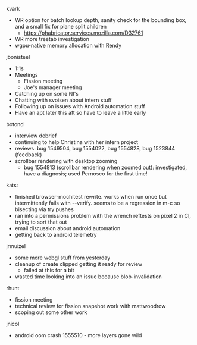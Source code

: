 kvark
  * WR option for batch lookup depth, sanity check for the bounding box, and a small fix for plane split children
    * https://phabricator.services.mozilla.com/D32761
  * WR more treetab investigation
  * wgpu-native memory allocation with Rendy

jbonisteel
  * 1:1s
  * Meetings
    * Fission meeting
    * Joe's manager meeting
  * Catching up on some NI's
  * Chatting with svoisen about intern stuff
  * Following up on issues with Android automation stuff
  * Have an apt later this aft so have to leave a little early

botond
  * interview debrief 
  * continuing to help Christina with her intern project 
  * reviews: bug 1549504, bug 1554022, bug 1554828, bug 1523844 (feedback) 
  * scrollbar rendering with desktop zooming 
    * bug 1554813 (scrollbar rendering when zoomed out): investigated, have a diagnosis; used Pernosco for the first time!

kats:
  * finished browser-mochitest rewrite. works when run once but intermittently fails with --verify. seems to be a regression in m-c so bisecting via try pushes
  * ran into a permissions problem with the wrench reftests on pixel 2 in CI, trying to sort that out
  * email discussion about android automation
  * getting back to android telemetry

jrmuizel
  * some more webgl stuff from yesterday
  * cleanup of create clipped getting it ready for review
    * failed at this for a bit
  * wasted time looking into an issue because blob-invalidation

rhunt
- fission meeting
- technical review for fission snapshot work with mattwoodrow
- scoping out some other work

jnicol
  * android oom crash 1555510 - more layers gone wild
